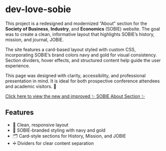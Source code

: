 # dev-love-sobie

This project is a redesigned and modernized “About” section for the <b>Society of Business</b>, <b>Industry</b>, and <b>Economics</b> (SOBIE) website. The goal was to create a clean, informative layout that highlights SOBIE’s history, mission, and journal, JOBIE.

The site features a card-based layout styled with custom CSS, incorporating SOBIE’s brand colors navy and gold for visual consistency. Section dividers, hover effects, and structured content help guide the user experience.

This page was designed with clarity, accessibility, and professional presentation in mind. It is ideal for both prospective conference attendees and academic visitors. 👏

[Click here to view the new and improved ✨ SOBIE About Section ✨ ](https://bdaniel3.github.io/dev-love-sobie/)

## Features
- 🧱 Clean, responsive layout
- 🎨 SOBIE-branded styling with navy and gold
- 🗂️ Card-style sections for History, Mission, and JOBIE
- ➗ Dividers for clear content separation
